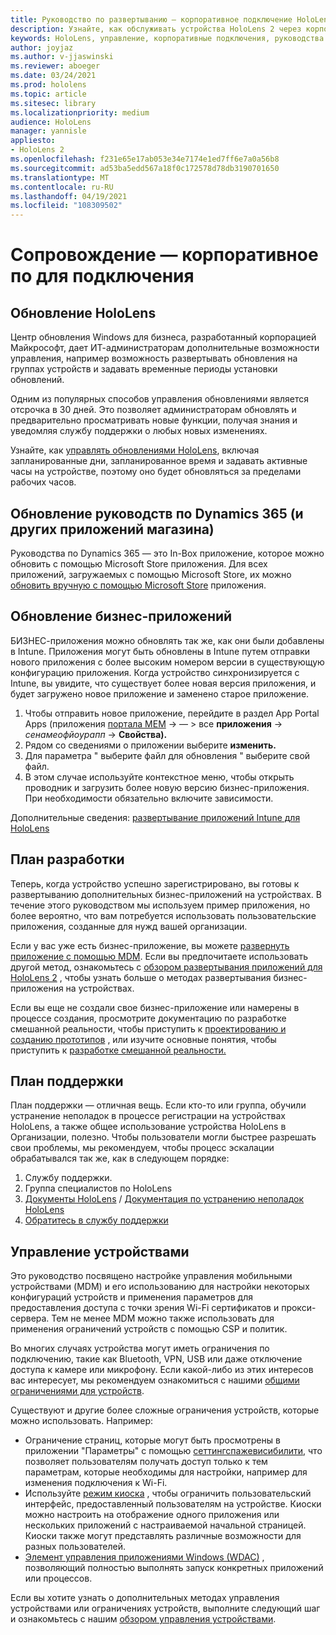 ```yaml
---
title: Руководство по развертыванию — корпоративное подключение HoloLens 2 с помощью Dynamics 365 Guides — поддержка
description: Узнайте, как обслуживать устройства HoloLens 2 через корпоративную сеть с руководствами по Dynamics 365.
keywords: HoloLens, управление, корпоративные подключения, руководства по Dynamics 365, AAD, Azure AD, MDM, управление мобильными устройствами
author: joyjaz
ms.author: v-jjaswinski
ms.reviewer: aboeger
ms.date: 03/24/2021
ms.prod: hololens
ms.topic: article
ms.sitesec: library
ms.localizationpriority: medium
audience: HoloLens
manager: yannisle
appliesto:
- HoloLens 2
ms.openlocfilehash: f231e65e17ab053e34e7174e1ed7ff6e7a0a56b8
ms.sourcegitcommit: ad53ba5edd567a18f0c172578d78db3190701650
ms.translationtype: MT
ms.contentlocale: ru-RU
ms.lasthandoff: 04/19/2021
ms.locfileid: "108309502"
---
```

# <a name="maintain---corporate-connected-guide"></a>Сопровождение — корпоративное по для подключения

## <a name="update-hololens"></a>Обновление HoloLens

Центр обновления Windows для бизнеса, разработанный корпорацией Майкрософт, дает ИТ-администраторам дополнительные возможности управления, например возможность развертывать обновления на группах устройств и задавать временные периоды установки обновлений.

Одним из популярных способов управления обновлениями является отсрочка в 30 дней. Это позволяет администраторам обновлять и предварительно просматривать новые функции, получая знания и уведомляя службу поддержки о любых новых изменениях.

Узнайте, как [управлять обновлениями HoloLens](https://docs.microsoft.com/hololens/hololens-updates), включая запланированные дни, запланированное время и задавать активные часы на устройстве, поэтому оно будет обновляться за пределами рабочих часов.

## <a name="how-to-update-dynamics-365-guides-and-other-store-apps"></a>Обновление руководств по Dynamics 365 (и других приложений магазина)

Руководства по Dynamics 365 — это In-Box приложение, которое можно обновить с помощью Microsoft Store приложения. Для всех приложений, загружаемых с помощью Microsoft Store, их можно [обновить вручную с помощью Microsoft Store](https://docs.microsoft.com/hololens/holographic-store-apps#update-apps) приложения.

## <a name="how-to-update-lob-apps"></a>Обновление бизнес-приложений

БИЗНЕС-приложения можно обновлять так же, как они были добавлены в Intune. Приложения могут быть обновлены в Intune путем отправки нового приложения с более высоким номером версии в существующую конфигурацию приложения. Когда устройство синхронизируется с Intune, вы увидите, что существует более новая версия приложения, и будет загружено новое приложение и заменено старое приложение.

1. Чтобы отправить новое приложение, перейдите в раздел App Portal Apps (приложения [портала MEM](https://endpoint.microsoft.com/#home)  ->   — > все **приложения**  ->  *сенамеофйоурапп*  ->  **Свойства).**
2. Рядом со сведениями о приложении выберите **изменить.**
3. Для параметра &quot; выберите файл для обновления &quot; выберите свой файл.
4. В этом случае используйте контекстное меню, чтобы открыть проводник и загрузить более новую версию бизнес-приложения. При необходимости обязательно включите зависимости.

Дополнительные сведения: [развертывание приложений Intune для HoloLens](https://docs.microsoft.com/hololens/app-deploy-intune)

## <a name="development-plan"></a>План разработки

Теперь, когда устройство успешно зарегистрировано, вы готовы к развертыванию дополнительных бизнес-приложений на устройствах. В течение этого руководством мы используем пример приложения, но более вероятно, что вам потребуется использовать пользовательские приложения, созданные для нужд вашей организации.

Если у вас уже есть бизнес-приложение, вы можете [развернуть приложение с помощью MDM](https://docs.microsoft.com/hololens/app-deploy-intune). Если вы предпочитаете использовать другой метод, ознакомьтесь с [обзором развертывания приложений для HoloLens 2](https://docs.microsoft.com/hololens/app-deploy-overview) , чтобы узнать больше о методах развертывания бизнес-приложения на устройствах.

Если вы еще не создали свое бизнес-приложение или намерены в процессе создания, просмотрите документацию по разработке смешанной реальности, чтобы приступить к [проектированию и созданию прототипов](https://docs.microsoft.com/windows/mixed-reality/design/design) , или изучите основные понятия, чтобы приступить к [разработке смешанной реальности.](https://docs.microsoft.com/windows/mixed-reality/discover/get-started-with-mr)

## <a name="support-plan"></a>План поддержки

План поддержки — отличная вещь. Если кто-то или группа, обучили устранение неполадок в процессе регистрации на устройствах HoloLens, а также общее использование устройства HoloLens в Организации, полезно. Чтобы пользователи могли быстрее разрешать свои проблемы, мы рекомендуем, чтобы процесс эскалации обрабатывался так же, как в следующем порядке:

1. Службу поддержки.
2. Группа специалистов по HoloLens
3. [Документы HoloLens](https://docs.microsoft.com/hololens/)  /  [Документация по устранению неполадок HoloLens](https://docs.microsoft.com/hololens/hololens-troubleshooting)
4. [Обратитесь в службу поддержки](https://support.serviceshub.microsoft.com/supportforbusiness/create?sapId=e9391227-fa6d-927b-0fff-f96288631b8f)

## <a name="device-management"></a>Управление устройствами

Это руководство посвящено настройке управления мобильными устройствами (MDM) и его использованию для настройки некоторых конфигураций устройств и применения параметров для предоставления доступа с точки зрения Wi-Fi сертификатов и прокси-сервера. Тем не менее MDM можно также использовать для применения ограничений устройств с помощью CSP и политик.

Во многих случаях устройства могут иметь ограничения по подключению, такие как Bluetooth, VPN, USB или даже отключение доступа к камере или микрофону. Если какой-либо из этих интересов вас интересует, мы рекомендуем ознакомиться с нашими [общими ограничениями для устройств](https://docs.microsoft.com/hololens/hololens-common-device-restrictions).

Существуют и другие более сложные ограничения устройств, которые можно использовать. Например:

- Ограничение страниц, которые могут быть просмотрены в приложении "Параметры" с помощью [сеттингспажевисибилити](https://docs.microsoft.com/hololens/settings-uri-list), что позволяет пользователям получать доступ только к тем параметрам, которые необходимы для настройки, например для изменения подключения к Wi-Fi.
- Используйте [режим киоска](https://docs.microsoft.com/hololens/hololens-kiosk) , чтобы ограничить пользовательский интерфейс, предоставленный пользователям на устройстве. Киоски можно настроить на отображение одного приложения или нескольких приложений с настраиваемой начальной страницей. Киоски также могут представлять различные возможности для разных пользователей.
- [Элемент управления приложениями Windows (WDAC)](https://docs.microsoft.com/hololens/windows-defender-application-control-wdac) , позволяющий полностью выполнять запуск конкретных приложений или процессов.

Если вы хотите узнать о дополнительных методах управления устройствами или ограничениях устройств, выполните следующий шаг и ознакомьтесь с нашим [обзором управления устройствами](https://docs.microsoft.com/hololens/hololens-csp-policy-overview).





